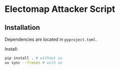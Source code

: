 # Electomap Attacker Script

## Installation

Dependencies are located in `pyproject.toml`.

Install:

```bash
pip install . # without uv
uv sync --frozen # with uv
```
